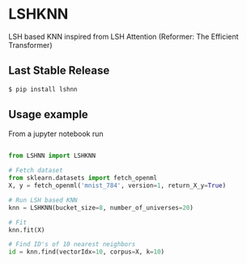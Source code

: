 # LSHKNN
LSH based KNN inspired from LSH Attention (Reformer: The Efficient Transformer)

## Last Stable Release
```sh
$ pip install lshnn
```


## Usage example
From a jupyter notebook run
```python

from LSHNN import LSHKNN

# Fetch dataset
from sklearn.datasets import fetch_openml
X, y = fetch_openml('mnist_784', version=1, return_X_y=True)

# Run LSH based KNN
knn = LSHKNN(bucket_size=8, number_of_universes=20)

# Fit
knn.fit(X)

# Find ID's of 10 nearest neighbors
id = knn.find(vectorIdx=10, corpus=X, k=10)
```
